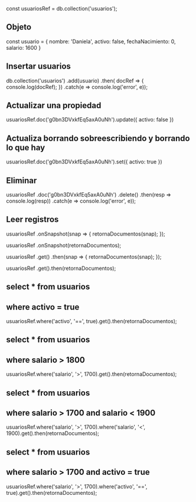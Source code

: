 const usuariosRef = db.collection('usuarios');

## Objeto

const usuario = {
  nombre: 'Daniela',
  activo: false,
  fechaNacimiento: 0,
  salario: 1600
}

## Insertar usuarios
db.collection('usuarios')
  .add(usuario)
  .then( docRef => {
    console.log(docRef);
  })
  .catch(e => console.log('error', e));

## Actualizar una propiedad
usuariosRef.doc('g0bn3DVxkfEq5axA0uNh').update({
  activo: false
})

## Actualiza borrando sobreescribiendo y borrando lo que hay
usuariosRef.doc('g0bn3DVxkfEq5axA0uNh').set({
    activo: true
  })

## Eliminar
usuariosRef
  .doc('g0bn3DVxkfEq5axA0uNh')
  .delete()
  .then(resp => console.log(resp))
  .catch(e => console.log('error', e));

## Leer registros
usuariosRef
  .onSnapshot(snap => {
    retornaDocumentos(snap);
  });

usuariosRef
  .onSnapshot(retornaDocumentos);

usuariosRef
  .get()
  .then(snap => {
    retornaDocumentos(snap);
  });

usuariosRef
  .get().then(retornaDocumentos);


##   select * from usuarios
##     where activo = true


usuariosRef.where('activo', '==', true).get().then(retornaDocumentos);


##   select * from usuarios
##    where salario > 1800


usuariosRef.where('salario', '>', 1700).get().then(retornaDocumentos);


##   select * from usuarios
##     where salario > 1700 and salario < 1900


usuariosRef.where('salario', '>', 1700).where('salario', '<', 1900).get().then(retornaDocumentos);


## select * from usuarios
##     where salario > 1700 and activo = true


usuariosRef.where('salario', '>', 1700).where('activo', '==', true).get().then(retornaDocumentos);